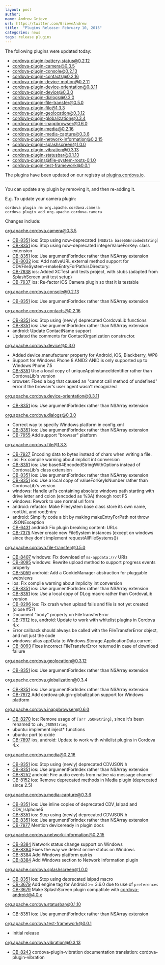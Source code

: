 ```yaml
---
layout: post
author:
name: Andrew Grieve
url: https://twitter.com/GrieveAndrew
title:  "Plugins Release: February 10, 2015"
categories: news
tags: release plugins
---
```

The following plugins were updated today:

* cordova-plugin-battery-status@0.2.12
* cordova-plugin-camera@0.3.5
* cordova-plugin-console@0.2.13
* cordova-plugin-contacts@0.2.16
* cordova-plugin-device-motion@0.2.11
* cordova-plugin-device-orientation@0.3.11
* cordova-plugin-device@0.3.0
* cordova-plugin-dialogs@0.3.0
* cordova-plugin-file-transfer@0.5.0
* cordova-plugin-file@1.3.3
* cordova-plugin-geolocation@0.3.12
* cordova-plugin-globalization@0.3.4
* cordova-plugin-inappbrowser@0.6.0
* cordova-plugin-media@0.2.16
* cordova-plugin-media-capture@0.3.6
* cordova-plugin-network-information@0.2.15
* cordova-plugin-splashscreen@1.0.0
* cordova-plugin-vibration@0.3.13
* cordova-plugin-statusbar@0.1.10
* cordova-plugins@file-system-roots-0.1.0
* cordova-plugin-test-framework@0.0.1

The plugins have been updated on our registry at [plugins.cordova.io](http://plugins.cordova.io/).

----
You can update any plugin by removing it, and then re-adding it.

 E.g. To update your camera plugin:

    cordova plugin rm org.apache.cordova.camera
    cordova plugin add org.apache.cordova.camera

Changes include:
<!--more-->

org.apache.cordova.camera@0.3.5
* [CB-8351](https://issues.apache.org/jira/browse/CB-8351) ios: Stop using now-deprecated `[NSData base65EncodedString]`
* [CB-8351](https://issues.apache.org/jira/browse/CB-8351) ios: Stop using now-deprecated integerValueForKey: class extension
* [CB-8351](https://issues.apache.org/jira/browse/CB-8351) ios: Use argumentForIndex rather than NSArray extension
* [CB-8032](https://issues.apache.org/jira/browse/CB-8032) ios: Add nativeURL external method support for CDVFileSystem->makeEntryForPath:isDirectory:
* [CB-7938](https://issues.apache.org/jira/browse/CB-7938) ios: Added XCTest unit tests project, with stubs (adapted from SplashScreen unit test setup)
* [CB-7937](https://issues.apache.org/jira/browse/CB-7937) ios: Re-factor iOS Camera plugin so that it is testable

org.apache.cordova.console@0.2.13
* [CB-8351](https://issues.apache.org/jira/browse/CB-8351) ios: Use argumentForIndex rather than NSArray extension

org.apache.cordova.contacts@0.2.16
* [CB-8351](https://issues.apache.org/jira/browse/CB-8351) ios: Stop using (newly) deprecated CordovaLib functions
* [CB-8351](https://issues.apache.org/jira/browse/CB-8351) ios: Use argumentForIndex rather than NSArray extension
* android: Update ContactName support
* Updated the comments for ContactOrganization constructor.

org.apache.cordova.device@0.3.0
* Added device.manufacturer property for Android, iOS, Blackberry, WP8
* Support for Windows Phone 8 ANID2 ANID is only supported up to Windows Phone 7.5
* [CB-8351](https://issues.apache.org/jira/browse/CB-8351) Use a local copy of uniqueAppInstanceIdentifier rather than CordovaLib's version
* browser: Fixed a bug that caused an "cannot call method of undefined" error if the browser's user agent wasn't recognized

org.apache.cordova.device-orientation@0.3.11
* [CB-8351](https://issues.apache.org/jira/browse/CB-8351) ios: Use argumentForIndex rather than NSArray extension

org.apache.cordova.dialogs@0.3.0
* Correct way to specify Windows platform in config.xml
* [CB-8351](https://issues.apache.org/jira/browse/CB-8351) ios: Use argumentForIndex rather than NSArray extension
* [CB-7955](https://issues.apache.org/jira/browse/CB-7955) Add support "browser" platform

org.apache.cordova.file@1.3.3
* [CB-7927](https://issues.apache.org/jira/browse/CB-7927) Encoding data to bytes instead of chars when writing a file.
* ios: Fix compile warning about implicit int conversion
* [CB-8351](https://issues.apache.org/jira/browse/CB-8351) ios: Use base64EncodedStringWithOptions instead of CordovaLib's class extension
* [CB-8351](https://issues.apache.org/jira/browse/CB-8351) ios: Use argumentForIndex rather than NSArray extension
* [CB-8351](https://issues.apache.org/jira/browse/CB-8351) ios: Use a local copy of valueForKeyIsNumber rather than CordovaLib's version
* windows: Handle url's containing absolute windows path starting with drive letter and colon (encoded as %3A) through root FS
* windows: Rework to use normal url form
* android: refactor: Make Filesystem base class store its own name, rootUri, and rootEntry
* android: Simplify code a bit by making makeEntryForPath not throw JSONException
* [CB-6431](https://issues.apache.org/jira/browse/CB-6431) android: Fix plugin breaking content: URLs
* [CB-7375](https://issues.apache.org/jira/browse/CB-7375) Never create new FileSystem instances (except on windows since they don't implement requestAllFileSystems())

org.apache.cordova.file-transfer@0.5.0
* [CB-8407](https://issues.apache.org/jira/browse/CB-8407) windows: Fix download of `ms-appdata:///` URIs
* [CB-8095](https://issues.apache.org/jira/browse/CB-8095) windows: Rewrite upload method to support progress events properly
* [CB-5059](https://issues.apache.org/jira/browse/CB-5059) android: Add a CookieManager abstraction for pluggable webviews
* ios: Fix compile warning about implicity int conversion
* [CB-8351](https://issues.apache.org/jira/browse/CB-8351) ios: Use argumentForIndex rather than NSArray extension
* [CB-8351](https://issues.apache.org/jira/browse/CB-8351) ios: Use a local copy of DLog macro rather than CordovaLib version
* [CB-8296](https://issues.apache.org/jira/browse/CB-8296) ios: Fix crash when upload fails and file is not yet created (close #57)
* Document "body" property on FileTransferError
* [CB-7912](https://issues.apache.org/jira/browse/CB-7912) ios, android: Update to work with whitelist plugins in Cordova 4.x
* Error callback should always be called with the FileTransferError object, and not just the code
* windows: alias appData to Windows.Storage.ApplicationData.current
* [CB-8093](https://issues.apache.org/jira/browse/CB-8093) Fixes incorrect FileTransferError returned in case of download failure

org.apache.cordova.geolocation@0.3.12
* [CB-8351](https://issues.apache.org/jira/browse/CB-8351) ios: Use argumentForIndex rather than NSArray extension

org.apache.cordova.globalization@0.3.4
* [CB-8351](https://issues.apache.org/jira/browse/CB-8351) ios: Use argumentForIndex rather than NSArray extension
* [CB-7972](https://issues.apache.org/jira/browse/CB-7972) Add cordova-plugin-globalization support for Windows platform

org.apache.cordova.inappbrowser@0.6.0
* [CB-8270](https://issues.apache.org/jira/browse/CB-8270) ios: Remove usage of `[arr JSONString]`, since it's been renamed to `cdv_JSONString`
* ubuntu: implement inject* functions
* ubuntu: port to oxide
* [CB-7897](https://issues.apache.org/jira/browse/CB-7897) ios, android: Update to work with whilelist plugins in Cordova 4.x

org.apache.cordova.media@0.2.16
* [CB-8351](https://issues.apache.org/jira/browse/CB-8351) ios: Stop using (newly) deprecated CDVJSON.h
* [CB-8351](https://issues.apache.org/jira/browse/CB-8351) ios: Use argumentForIndex rather than NSArray extension
* [CB-8252](https://issues.apache.org/jira/browse/CB-8252) android: Fire audio events from native via message channel
* [CB-8152](https://issues.apache.org/jira/browse/CB-8152) ios: Remove deprecated methods in Media plugin (deprecated since 2.5)

org.apache.cordova.media-capture@0.3.6
* [CB-8351](https://issues.apache.org/jira/browse/CB-8351) ios: Use inline copies of deprecated CDV_IsIpad and CDV_IsIphone5
* [CB-8351](https://issues.apache.org/jira/browse/CB-8351) ios: Stop using (newly) deprecated CDVJSON.h
* [CB-8351](https://issues.apache.org/jira/browse/CB-8351) ios: Use argumentForIndex rather than NSArray extension
* [CB-7977](https://issues.apache.org/jira/browse/CB-7977) Mention deviceready in plugin docs

org.apache.cordova.network-information@0.2.15
* [CB-8384](https://issues.apache.org/jira/browse/CB-8384) Network status change support on Windows
* [CB-8384](https://issues.apache.org/jira/browse/CB-8384) Fixes the way we detect online status on Windows
* [CB-8384](https://issues.apache.org/jira/browse/CB-8384) Add Windows platform quirks
* [CB-8384](https://issues.apache.org/jira/browse/CB-8384) Add Windows section to Network Information plugin

org.apache.cordova.splashscreen@1.0.0
* [CB-8351](https://issues.apache.org/jira/browse/CB-8351) ios: Stop using deprecated IsIpad macro
* [CB-3679](https://issues.apache.org/jira/browse/CB-3679) Add engine tag for Android >= 3.6.0 due to use of `preferences`
* [CB-3679](https://issues.apache.org/jira/browse/CB-3679) Make SplashScreen plugin compatible with cordova-android@4.0.x

org.apache.cordova.statusbar@0.1.10
* [CB-8351](https://issues.apache.org/jira/browse/CB-8351) ios: Use argumentForIndex rather than NSArray extension

org.apache.cordova.test-framework@0.0.1
* Initial release

org.apache.cordova.vibration@0.3.13
* [CB-8243](https://issues.apache.org/jira/browse/CB-8243) cordova-plugin-vibration documentation translation: cordova-plugin-vibration
